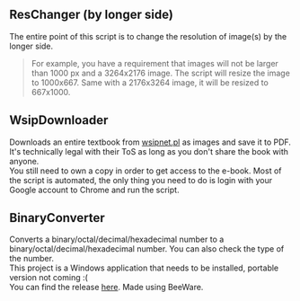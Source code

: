 ## ResChanger (by longer side)
The entire point of this script is to change the resolution of image(s) by the longer side. 
> For example, you have a requirement that images will not be larger than 1000 px and a 3264x2176 image. 
> The script will resize the image to 1000x667. Same with a 2176x3264 image, it will be resized to 667x1000.

## WsipDownloader
Downloads an entire textbook from [wsipnet.pl](https://www.wsipnet.pl) as images and save it to PDF. It's technically legal with their ToS as long as you don't share the book with anyone. 
<br>You still need to own a copy in order to get access to the e-book. Most of the script is automated, the only thing you need to do is login with your Google account to Chrome and run the script.

## BinaryConverter
Converts a binary/octal/decimal/hexadecimal number to a binary/octal/decimal/hexadecimal number. You can also check the type of the number.
<br>This project is a Windows application that needs to be installed, portable version not coming :(
<br>You can find the release [here](). Made using BeeWare.